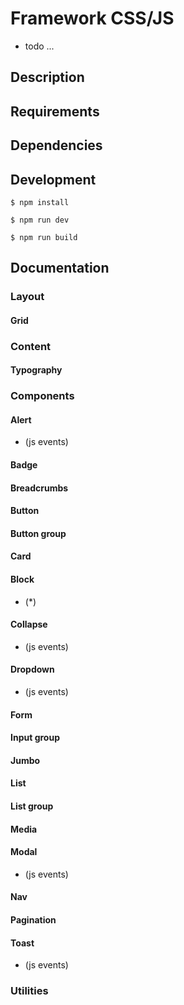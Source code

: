 # Framework CSS/JS
+ todo ...

## Description

## Requirements

## Dependencies

## Development

``$ npm install``

``$ npm run dev``

``$ npm run build``


## Documentation



### Layout

#### Grid


### Content

#### Typography


### Components

#### Alert 
- (js events)

#### Badge
#### Breadcrumbs
#### Button
#### Button group
#### Card
#### Block 
- (*)

#### Collapse 
- (js events)

#### Dropdown 
- (js events)

#### Form
#### Input group
#### Jumbo
#### List
#### List group
#### Media
#### Modal
- (js events)

#### Nav
#### Pagination
#### Toast
- (js events)

### Utilities


